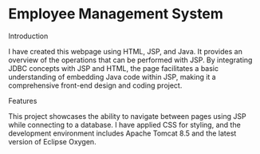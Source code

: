 # Employee Management System

Introduction

I have created this webpage using HTML, JSP, and Java. It provides an overview of the operations that can be performed with JSP. By integrating JDBC concepts with JSP and HTML, the page facilitates a basic understanding of embedding Java code within JSP, making it a comprehensive front-end design and coding project.

Features

This project showcases the ability to navigate between pages using JSP while connecting to a database. I have applied CSS for styling, and the development environment includes Apache Tomcat 8.5 and the latest version of Eclipse Oxygen.

